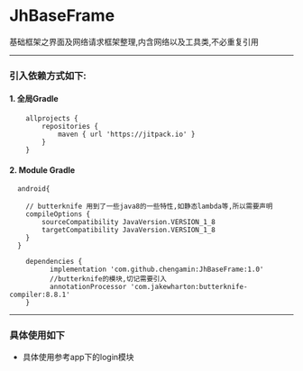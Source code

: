 # JhBaseFrame
基础框架之界面及网络请求框架整理,内含网络以及工具类,不必重复引用

----

### 引入依赖方式如下:

#### 1. 全局Gradle

```Gradle
	allprojects {
	   	repositories {
			maven { url 'https://jitpack.io' } 
		}
	}
```
#### 2. Module Gradle
```Gradle
  android{
    
    // butterknife 用到了一些java8的一些特性,如静态lambda等,所以需要声明
    compileOptions {
        sourceCompatibility JavaVersion.VERSION_1_8
        targetCompatibility JavaVersion.VERSION_1_8
    }
  }

	dependencies {
	      implementation 'com.github.chengamin:JhBaseFrame:1.0'
          //butterknife的模块,切记需要引入
          annotationProcessor 'com.jakewharton:butterknife-compiler:8.8.1'
	}
```
----

### 具体使用如下

- 具体使用参考app下的login模块

